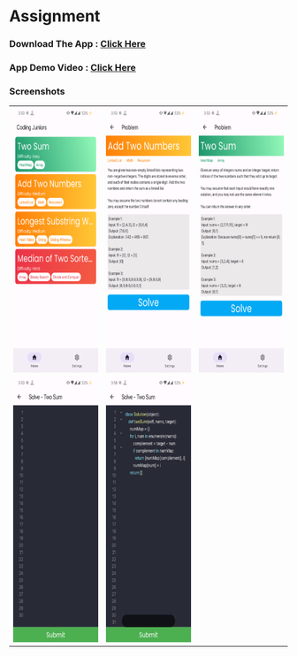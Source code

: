 # Assignment

### Download The App : [Click Here](https://github.com/Arjun-Ingole/assignment/releases/download/Initial/app-arm64-v8a-release.apk)

### App Demo Video : [Click Here](https://drive.google.com/file/d/1DYjNAuc5kXarDuXyRMwxxuxjpjXem7Zd/view?usp=drive_link)

### Screenshots
<table>
  <tr>
    <td><img src="screenshots/Screenshot_20240330-035300_assignment.png" width=270 height=480></td>
    <td><img src="screenshots/Screenshot_20240330-035307_assignment.png" width=270 height=480></td>
    <td><img src="screenshots/Screenshot_20240330-035310_assignment.png" width=270 height=480></td>
  </tr>
  <tr>
    <td><img src="screenshots/Screenshot_20240330-035325_assignment.png" width=270 height=480></td>
    <td><img src="screenshots/Screenshot_20240330-035809_assignment.png" width=270 height=480></td>
  </tr>
 </table>